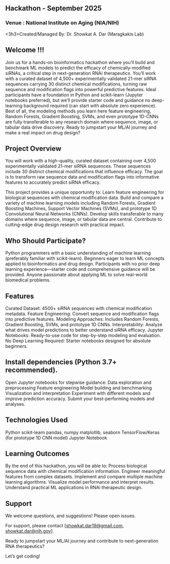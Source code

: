 <h2><b> Hackathon - September 2025 </b></h2>
<h3>Venue : National Institute on Aging (NIA/NIH)</h3>

<3h3>Created/Managed By: Dr. Showkat A. Dar (Maragkakis Lab)</h3>

<h2> Welcome !!!</h2>

Join us for a hands-on bioinformatics hackathon where you’ll build and benchmark ML models to predict the efficacy of chemically-modified siRNAs, a critical step in next-generation RNAi therapeutics. You’ll work with a curated dataset of 4,500+ experimentally validated 21-mer siRNA sequences carrying 30 distinct chemical modifications, turning raw sequence and modification flags into powerful predictive features. Ideal participants have a foundation in Python and scikit-learn (Jupyter notebooks preferred), but we’ll provide starter code and guidance no deep-learning background required (can start with absolute zero experience). Best of all, the modeling methods you learn here feature engineering, Random Forests, Gradient Boosting, SVMs, and even prototype 1D-CNNs are fully transferable to any research domain where sequence, image, or tabular data drive discovery. Ready to jumpstart your ML/AI journey and make a real impact on drug design?

<h2> Project Overview </h2>
  
You will work with a high-quality, curated dataset containing over 4,500 experimentally validated 21-mer siRNA sequences. These sequences include 30 distinct chemical modifications that influence efficacy. The goal is to transform raw sequence data and modification flags into informative features to accurately predict siRNA efficacy.

This project provides a unique opportunity to:
Learn feature engineering for biological sequences with chemical modification data.
Build and compare a variety of machine learning models including Random Forests, Gradient Boosting Machines, Support Vector Machines (SVMs), and prototype 1D Convolutional Neural Networks (CNNs).
Develop skills transferable to many domains where sequence, image, or tabular data are central.
Contribute to cutting-edge drug design research with practical impact.

<h2>Who Should Participate?</h2>
Python programmers with a basic understanding of machine learning (preferably familiar with scikit-learn).
Beginners eager to learn ML concepts applied to bioinformatics and drug design.
Participants with no prior deep learning experience—starter code and comprehensive guidance will be provided.
Anyone passionate about applying ML to solve real-world biomedical problems.

<h2>Features</h2>
Curated Dataset: 4500+ siRNA sequences with chemical modification metadata.
Feature Engineering: Convert sequence and modification flags into predictive features.
Modeling Approaches: Includes Random Forests, Gradient Boosting, SVMs, and prototype 1D CNNs.
Interpretability: Analyze what drives model predictions to better understand siRNA efficacy.
Jupyter Notebooks: Ready-to-use code for step-by-step modeling and evaluation.
No Deep Learning Required: Starter notebooks designed for absolute beginners.


<h2>Install dependencies (Python 3.7+ recommended).</h2>
Open Jupyter notebooks for stepwise guidance:
Data exploration and preprocessing
Feature engineering
Model building and benchmarking
Visualization and interpretation
Experiment with different models and improve prediction accuracy.
Submit your best-performing models and analyses.

<h2>Technologies Used </h2>
Python
scikit-learn
pandas, numpy
matplotlib, seaborn
TensorFlow/Keras (for prototype 1D CNN model)
Jupyter Notebook

<h2>Learning Outcomes </h2>
By the end of this hackathon, you will be able to:
Process biological sequence data with chemical modification information.
Engineer meaningful features from complex datasets.
Implement and compare multiple machine learning algorithms.
Visualize model performance and interpret results.
Understand practical ML applications in RNAi therapeutic design.

<h2>Support </h2>
We welcome questions, and suggestions! Please open issues.

For support, please contact [showkat.dar19@gmail.com, showkat.dar@nih.gov].

Ready to jumpstart your ML/AI journey and contribute to next-generation RNA therapeutics?

Let’s get coding!

